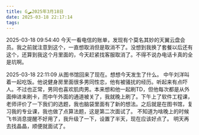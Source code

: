```yaml
---
title: G🛹2025年3月18日
date: 2025-03-18 22:17:14
tags:
---
```


2025-03-18 09:54:40
今天一看电信的账单，发现有个莫名其妙的天翼云盘会员。我之前就注意到这个，一直想取消但是取消不了。没想到我换了套餐以后还有这个，还算到我这个月里面的，今天赶紧找客服取消了。不得不说办电话卡真的全是坑啊。

2025-03-18 22:11:09
从图书馆回来了现在。想想今天发生了什么。
中午刘洋叫着一起吃饭。他说健身房里面很多男同性恋，他有被骚扰的经历。听起来有点吓人。不过也正常，男同也喜欢肌肉男。本来想和他一起刷TD，但他每次都是从外面伸进来刷卡，而中午外面的通道被关了，我就晚上刷了。下午上了软件工程课，老师评价了一下我们的选题，我也脑袋里面有了新的想法。之后就是在图书馆，复习我的专业课，我也做了点算法题，这是第二次面试了。
不知道为啥晚上的时候飞书消息提醒不好用了，我升级了一下，设置了半天，现在应该好点了。
明天再去找晶晶，顺便就面试了。
